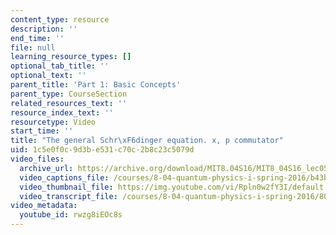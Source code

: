```yaml
---
content_type: resource
description: ''
end_time: ''
file: null
learning_resource_types: []
optional_tab_title: ''
optional_text: ''
parent_title: 'Part 1: Basic Concepts'
parent_type: CourseSection
related_resources_text: ''
resource_index_text: ''
resourcetype: Video
start_time: ''
title: "The general Schr\xF6dinger equation. x, p commutator"
uid: 1c5e0f0c-9d3b-e531-c70c-2b8c23c5079d
video_files:
  archive_url: https://archive.org/download/MIT8.04S16/MIT8_04S16_lec05_s3_300k.mp4
  video_captions_file: /courses/8-04-quantum-physics-i-spring-2016/b43b78746c085632bd1ed197d2ad16c6_rwzg8iEOc8s.vtt
  video_thumbnail_file: https://img.youtube.com/vi/Rpln0w2fY3I/default.jpg
  video_transcript_file: /courses/8-04-quantum-physics-i-spring-2016/80d4c76163a22b190eca02e02649ddf5_rwzg8iEOc8s.pdf
video_metadata:
  youtube_id: rwzg8iEOc8s
---
```

